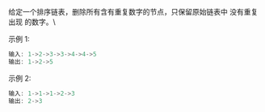 给定一个排序链表，删除所有含有重复数字的节点，只保留原始链表中 没有重复出现 的数字。\

示例 1:

```javascript
输入: 1->2->3->3->4->4->5
输出: 1->2->5
```

示例 2:

```javascript
输入: 1->1->1->2->3
输出: 2->3
```

